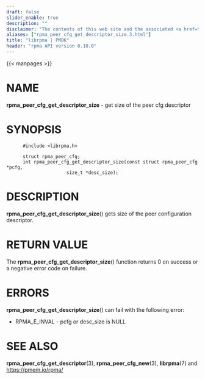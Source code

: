 ```yaml
---
draft: false
slider_enable: true
description: ""
disclaimer: "The contents of this web site and the associated <a href=\"https://github.com/pmem\">GitHub repositories</a> are BSD-licensed open source."
aliases: ["rpma_peer_cfg_get_descriptor_size.3.html"]
title: "librpma | PMDK"
header: "rpma API version 0.10.0"
---
```

{{< manpages >}}

[comment]: <> (SPDX-License-Identifier: BSD-3-Clause)
[comment]: <> (Copyright 2020, Intel Corporation)

NAME
====

**rpma\_peer\_cfg\_get\_descriptor\_size** - get size of the peer cfg
descriptor

SYNOPSIS
========

          #include <librpma.h>

          struct rpma_peer_cfg;
          int rpma_peer_cfg_get_descriptor_size(const struct rpma_peer_cfg *pcfg,
                          size_t *desc_size);

DESCRIPTION
===========

**rpma\_peer\_cfg\_get\_descriptor\_size**() gets size of the peer
configuration descriptor.

RETURN VALUE
============

The **rpma\_peer\_cfg\_get\_descriptor\_size**() function returns 0 on
success or a negative error code on failure.

ERRORS
======

**rpma\_peer\_cfg\_get\_descriptor\_size**() can fail with the following
error:

-   RPMA\_E\_INVAL - pcfg or desc\_size is NULL

SEE ALSO
========

**rpma\_peer\_cfg\_get\_descriptor**(3), **rpma\_peer\_cfg\_new**(3),
**librpma**(7) and https://pmem.io/rpma/
